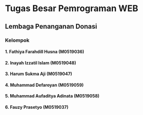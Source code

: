 # Tugas Besar Pemrograman WEB
## Lembaga Penanganan Donasi

### Kelompok
#### 1. Fathiya Farahdill Husna (M0519036)
#### 2. Inayah Izzatil Islam (M0519048)
#### 3. Harum Sukma Aji (M0519047)
#### 4. Muhammad Defaroyan (M0519059)
#### 5. Muhammad Aufaditya Adinata (M0519058)
#### 6. Fauzy Prasetyo (M0519037)
